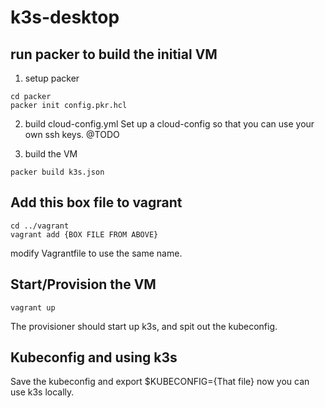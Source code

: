 # k3s-desktop

## run packer to build the initial VM
1. setup packer
```
cd packer
packer init config.pkr.hcl
```
2. build cloud-config.yml
Set up a cloud-config so that you can use your own ssh keys. @TODO

3. build the VM
```
packer build k3s.json
```

## Add this box file to vagrant
```
cd ../vagrant
vagrant add {BOX FILE FROM ABOVE}
```
modify Vagrantfile to use the same name.

## Start/Provision the VM
```
vagrant up
```
The provisioner should start up k3s, and spit out the kubeconfig.

## Kubeconfig and using k3s
Save the kubeconfig and export $KUBECONFIG={That file}
now you can use k3s locally.
